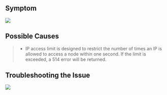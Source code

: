 ## Symptom


![](https://main.qcloudimg.com/raw/799c9f97b32783316c4c46fd544ebff5.png)
## Possible Causes


> - IP access limit is designed to restrict the number of times an IP is allowed to access a node within one second. If the limit is exceeded, a 514 error will be returned.


## Troubleshooting the Issue


![](https://qcloudimg.tencent-cloud.cn/raw/ebcc105b8c7b8b81671f0368ae66fe41.png)


